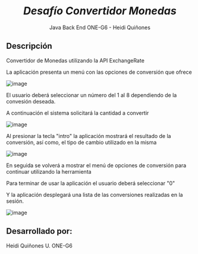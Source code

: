 <h1 align="center"> <em> Desafío Convertidor Monedas </em> </h1>

<p align="center"> Java Back End ONE-G6 - Heidi Quiñones <p>



## Descripción

Convertidor de Monedas utilizando la API ExchangeRate

La aplicación presenta un menú con las opciones de conversión que ofrece

![image](https://github.com/HeidiQU/ConvertidorMonedasCh/assets/158237749/0f9510af-b770-4591-95f4-15fac99f73a6)

El usuario deberá seleccionar un número del 1 al 8 dependiendo de la convesión deseada.

A continuación el sistema solicitará la cantidad a convertir

![image](https://github.com/HeidiQU/ConvertidorMonedasCh/assets/158237749/d1324171-c056-4944-8568-46c0423c8f46)

Al presionar la tecla "intro" la aplicación mostrará el resultado de la conversión, así como, el tipo de cambio utilizado en la misma

![image](https://github.com/HeidiQU/ConvertidorMonedasCh/assets/158237749/816727b9-2b60-4aed-92a1-e88cf8e3bb8e)

En seguida se volverá a mostrar el menú de opciones de conversión para continuar utilizando la herramienta

Para terminar de usar la aplicación el usuario deberá seleccionar "0" 

Y la aplicación desplegará una lista de las conversiones realizadas en la sesión.

![image](https://github.com/HeidiQU/ConvertidorMonedasCh/assets/158237749/ded80b4d-c9af-4d87-acd4-0e9a11dabd38)

## Desarrollado por:

Heidi Quiñones U. ONE-G6

